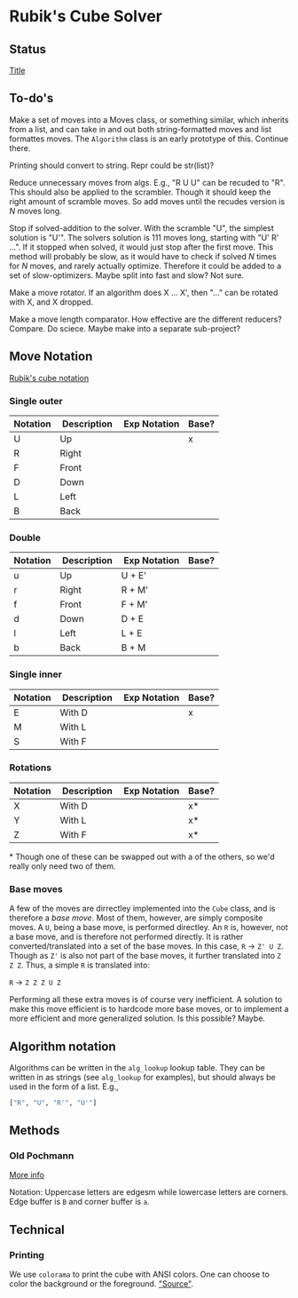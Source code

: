 # Rubik's Cube Solver

## Status
[Title](https://jperm.net/3x3/moves)

## To-do's
Make a set of moves into a Moves class, or something similar, which inherits from a list, and can take in and out both string-formatted moves and list formattes moves. The `Algorithm` class is an early prototype of this. Continue there.

Printing should convert to string. Repr could be str(list)?

Reduce unnecessary moves from algs. E.g., "R U U" can be recuded to "R". This should also be applied to the scrambler. Though it should keep the right amount of scramble moves. So add moves until the recudes version is $N$ moves long.

Stop if solved-addition to the solver. With the scramble "U", the simplest solution is "U'". The solvers solution is 111 moves long, starting with "U' R' ...". If it stopped when solved, it would just stop after the first move. This method will probably be slow, as it would have to check if solved $N$ times for $N$ moves, and rarely actually optimize. Therefore it could be added to a set of slow-optimizers. Maybe split into fast and slow? Not sure.

Make a move rotator. If an algorithm does X ... X', then "..." can be rotated with X, and X dropped.

Make a move length comparator. How effective are the different reducers? Compare. Do sciece. Maybe make into a separate sub-project?


## Move Notation

[Rubik's cube notation](https://ruwix.com/the-rubiks-cube/notation/)

### Single outer

| Notation |  Description |  Exp Notation | Base? |
| -------- | ------------ | ------------- | ----- |
| U        | Up           |               | x     |
| R        | Right        |               |       |
| F        | Front        |               |       |
| D        | Down         |               |       |
| L        | Left         |               |       |
| B        | Back         |               |       |

### Double

| Notation |  Description |  Exp Notation | Base? |
| -------- | ------------ | ------------- | ----- |
| u        | Up           | U + E'        |       |
| r        | Right        | R + M'        |       |
| f        | Front        | F + M'        |       |
| d        | Down         | D + E         |       |
| l        | Left         | L + E         |       |
| b        | Back         | B + M         |       |

### Single inner

| Notation |  Description |  Exp Notation | Base? |
| -------- | ------------ | ------------- | ----- |
| E        | With D       |               | x     |
| M        | With L       |               |       |
| S        | With F       |               |       |

### Rotations

| Notation |  Description |  Exp Notation | Base? |
| -------- | ------------ | ------------- | ----- |
| X        | With D       |               | x\*   |
| Y        | With L       |               | x\*   |
| Z        | With F       |               | x\*   |

\* Though one of these can be swapped out with a of the others, so we'd really only need two of them.

### Base moves
A few of the moves are dirrectley implemented into the `Cube` class, and is therefore a *base move*. Most of them, however, are simply composite moves. A `U`, being a base move, is performed directley. An `R` is, however, not a base move, and is therefore not performed directly. It is rather converted/translated into a set of the base moves. In this case, `R` $\rightarrow$ `Z' U Z`.
Though as `Z'` is also not part of the base moves, it further translated into `Z Z Z`. Thus, a simple `R` is translated into:

`R` $\rightarrow$ `Z Z Z U Z`

Performing all these extra moves is of course very inefficient. A solution to make this move efficient is to hardcode more base moves, or to implement a more efficient and more generalized solution. Is this possible? Maybe.


## Algorithm notation

Algorithms can be written in the `alg_lookup` lookup table. They can be written in as strings (see `alg_lookup` for examples), but should always be used in the form of a list. E.g.,

```python
["R", "U", "R'", "U'"]
```

## Methods

### Old Pochmann

[More info](https://ruwix.com/the-rubiks-cube/how-to-solve-the-rubiks-cube-blindfolded-tutorial/)

Notation: Uppercase letters are edgesm while lowercase letters are corners.
Edge buffer is `B` and corner buffer is `a`.

## Technical

### Printing
We use `colorama` to print the cube with ANSI colors. One can choose to color the background or the foreground.
["Source"](https://stackoverflow.com/questions/54587206/how-to-change-python-background-to-a-certain-colour-with-colorama).
